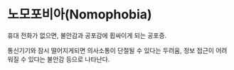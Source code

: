 # 노모포비아(Nomophobia)

휴대 전화가 없으면, 불안감과 공포감에 휩싸이게 되는 공포증.

통신기기와 잠시 떨어지게되면 의사소통이 단절될 수 있다는 두려움, 정보 접근이 어려워질 수 있다는 불안감 등으로 나타난다.